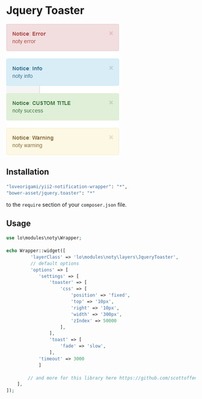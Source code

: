 # Jquery Toaster
!["JqueryToaster"](img/jquery_toaster.jpg)

Installation
--------

```bash
"loveorigami/yii2-notification-wrapper": "*",
"bower-asset/jquery.toaster": "*"
```

to the ```require``` section of your `composer.json` file.


Usage
-----

```php
use lo\modules\noty\Wrapper;

echo Wrapper::widget([
         'layerClass' => 'lo\modules\noty\layers\JqueryToaster',
         // default options
         'options' => [
            'settings' => [
                'toaster' => [
                    'css' => [
                        'position' => 'fixed',
                        'top' => '10px',
                        'right' => '10px',
                        'width' => '300px',
                        'zIndex' => 50000
                    ],
                ],
                'toast' => [
                    'fade' => 'slow',
                ],
            'timeout' => 3000
            ]

        // and more for this library here https://github.com/scottoffen/jquery.toaster
    ],
]);

```
